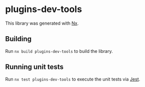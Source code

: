 # plugins-dev-tools

This library was generated with [Nx](https://nx.dev).

## Building

Run `nx build plugins-dev-tools` to build the library.

## Running unit tests

Run `nx test plugins-dev-tools` to execute the unit tests via [Jest](https://jestjs.io).
